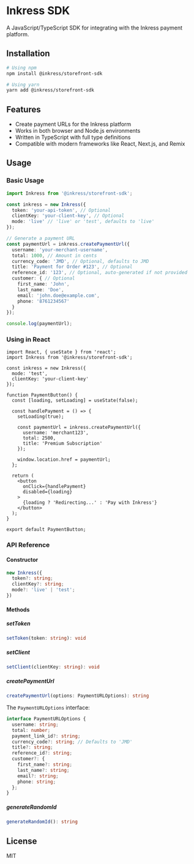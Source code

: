 # Inkress SDK

A JavaScript/TypeScript SDK for integrating with the Inkress payment platform.

## Installation

```bash
# Using npm
npm install @inkress/storefront-sdk

# Using yarn
yarn add @inkress/storefront-sdk
```

## Features

- Create payment URLs for the Inkress platform
- Works in both browser and Node.js environments
- Written in TypeScript with full type definitions
- Compatible with modern frameworks like React, Next.js, and Remix

## Usage

### Basic Usage

```typescript
import Inkress from '@inkress/storefront-sdk';

const inkress = new Inkress({
  token: 'your-api-token', // Optional
  clientKey: 'your-client-key', // Optional
  mode: 'live' // 'live' or 'test', defaults to 'live'
});

// Generate a payment URL
const paymentUrl = inkress.createPaymentUrl({
  username: 'your-merchant-username',
  total: 1000, // Amount in cents
  currency_code: 'JMD', // Optional, defaults to JMD
  title: 'Payment for Order #123', // Optional
  reference_id: '123', // Optional, auto-generated if not provided
  customer: { // Optional
    first_name: 'John',
    last_name: 'Doe',
    email: 'john.doe@example.com',
    phone: '8761234567'
  }
});

console.log(paymentUrl);
```

### Using in React

```tsx
import React, { useState } from 'react';
import Inkress from '@inkress/storefront-sdk';

const inkress = new Inkress({
  mode: 'test',
  clientKey: 'your-client-key'
});

function PaymentButton() {
  const [loading, setLoading] = useState(false);
  
  const handlePayment = () => {
    setLoading(true);
    
    const paymentUrl = inkress.createPaymentUrl({
      username: 'merchant123',
      total: 2500,
      title: 'Premium Subscription'
    });
    
    window.location.href = paymentUrl;
  };
  
  return (
    <button 
      onClick={handlePayment}
      disabled={loading}
    >
      {loading ? 'Redirecting...' : 'Pay with Inkress'}
    </button>
  );
}

export default PaymentButton;
```

### API Reference

#### Constructor

```typescript
new Inkress({
  token?: string;
  clientKey?: string;
  mode?: 'live' | 'test';
})
```

#### Methods

##### setToken

```typescript
setToken(token: string): void
```

##### setClient

```typescript
setClient(clientKey: string): void
```

##### createPaymentUrl

```typescript
createPaymentUrl(options: PaymentURLOptions): string
```

The `PaymentURLOptions` interface:

```typescript
interface PaymentURLOptions {
  username: string;
  total: number;
  payment_link_id?: string;
  currency_code?: string; // Defaults to 'JMD'
  title?: string;
  reference_id?: string;
  customer?: {
    first_name?: string;
    last_name?: string;
    email?: string;
    phone: string;
  };
}
```

##### generateRandomId

```typescript
generateRandomId(): string
```

## License

MIT